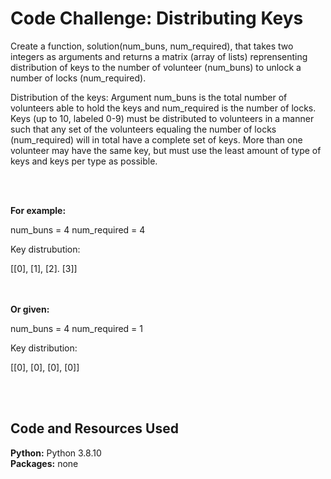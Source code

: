 # Code Challenge: Distributing Keys

Create a function, solution(num_buns, num_required), that takes two integers as arguments and 
returns a matrix (array of lists) reprensenting distribution of keys to the number of volunteer (num_buns) 
to unlock a number of locks (num_required).

Distribution of the keys: Argument num_buns is the total number of volunteers able to hold the keys and
num_required is the number of locks. Keys (up to 10, labeled 0-9) must be distributed to volunteers in a
manner such that any set of the volunteers equaling the number of locks (num_required) will in total have a complete set of keys.
More than one volunteer may have the same key, but must use the least amount of type of keys and keys per type as possible.


<br/>
<br/>

**For example:**

num_buns = 4 
num_required = 4

Key distrubution:

[[0], [1], [2]. [3]]

<br/><br/>
**Or given:** 

num_buns = 4
num_required = 1

Key distribution: 

[[0], [0], [0], [0]]

<br/>
<br/>

## Code and Resources Used
**Python:** Python 3.8.10 <br/>
**Packages:** none <br/>
